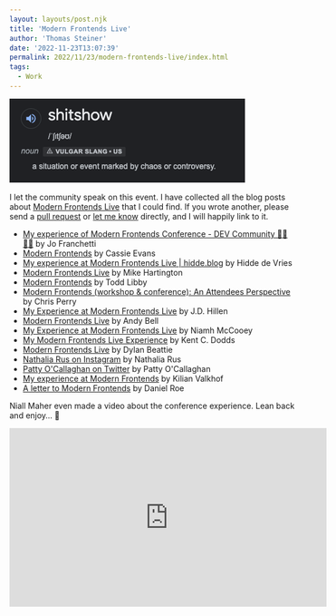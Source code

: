 ```yaml
---
layout: layouts/post.njk
title: 'Modern Frontends Live'
author: 'Thomas Steiner'
date: '2022-11-23T13:07:39'
permalink: 2022/11/23/modern-frontends-live/index.html
tags:
  - Work
---
```


![Dictionary definition of the term "shitshow": noun, vulgar, slang. A situation or event marked by chaos or controversy.](/images/shitshow.png)

I let the community speak on this event. I have collected all the blog posts
about
[Modern Frontends Live](https://web.archive.org/web/20221121120711/https://www.modernfrontends.live/)
that I could find. If you wrote another, please send a
[pull request](https://github.com/tomayac/blogccasion/tree/master/posts/2022/11/modern-frontends-live.md)
or [let me know](/about/) directly, and I will happily link to it.

- [My experience of Modern Frontends Conference - DEV Community 👩‍💻👨‍💻](https://dev.to/thisisjofrank/my-experience-of-modern-frontends-conference-1cgg)
  by Jo Franchetti
- [Modern Frontends](https://www.cassie.codes/posts/modern-frontends/) by Cassie
  Evans
- [My experience at Modern Frontends Live | hidde.blog](https://hidde.blog/modern-frontends-live/)
  by Hidde de Vries
- [Modern Frontends Live](https://mhartington.io/post/modern-frontends-live/) by
  Mike Hartington
- [Modern Frontends](https://toddl.dev/posts/modern-frontends/) by Todd Libby
- [Modern Frontends (workshop & conference): An Attendees Perspective](https://christopherallanperry.github.io/blog/2022/11/20/modern_frontends-an_attendees_perspective.html)
  by Chris Perry
- [My Experience at Modern Frontends Live](https://jdhillen.com/blog/my-experience-at-modern-frontends-live/)
  by J.D. Hillen
- [Modern Frontends Live](https://andy-bell.co.uk/modern-frontends-live/) by
  Andy Bell
- [My Experience at Modern Frontends Live](https://dev.to/niamhmccoo/my-experience-at-modern-frontends-live-1lcn)
  by Niamh McCooey
- [My Modern Frontends Live Experience](https://kentcdodds.com/blog/my-modern-frontends-live-experience)
  by Kent C. Dodds
- [Modern Frontends Live](https://dylanbeattie.net/2022/11/22/modern-frontends-2022.html)
  by Dylan Beattie
- [Nathalia Rus on Instagram](https://www.instagram.com/p/ClTNFQQDTIv/) by
  Nathalia Rus
- [Patty O'Callaghan on Twitter](https://twitter.com/pattyneta/thread/1595495394557022208)
  by Patty O'Callaghan
- [My experience at Modern Frontends](https://kilianvalkhof.com/2022/web/my-experience-at-modern-frontends/)
  by Kilian Valkhof
- [A letter to Modern Frontends](https://roe.dev/blog/a-letter-to-modern-frontends) by Daniel Roe

Niall Maher even made a video about the conference experience. Lean back and
enjoy… 🍿

<iframe width="560" height="315" src="https://www.youtube-nocookie.com/embed/Ekn-qiH8Ozw" title="YouTube video player" frameborder="0" allow="accelerometer; autoplay; clipboard-write; encrypted-media; gyroscope; picture-in-picture" allowfullscreen></iframe>
